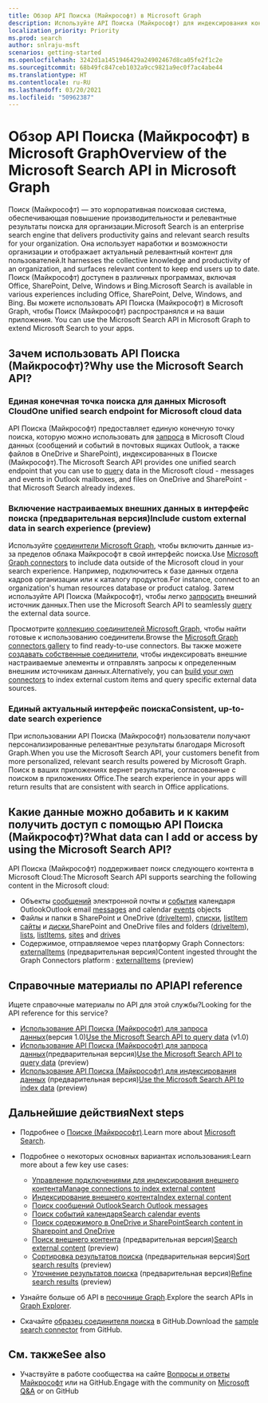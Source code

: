 ```yaml
---
title: Обзор API Поиска (Майкрософт) в Microsoft Graph
description: Используйте API Поиска (Майкрософт) для индексирования контента и добавления в приложения функций поиска в Office и индексированном контенте.
localization_priority: Priority
ms.prod: search
author: snlraju-msft
scenarios: getting-started
ms.openlocfilehash: 3242d1a1451946429a24902467d8ca05fe2f1c2e
ms.sourcegitcommit: 68b49fc847ceb1032a9cc9821a9ec0f7ac4abe44
ms.translationtype: HT
ms.contentlocale: ru-RU
ms.lasthandoff: 03/20/2021
ms.locfileid: "50962387"
---
```

# <a name="overview-of-the-microsoft-search-api-in-microsoft-graph"></a><span data-ttu-id="0d770-103">Обзор API Поиска (Майкрософт) в Microsoft Graph</span><span class="sxs-lookup"><span data-stu-id="0d770-103">Overview of the Microsoft Search API in Microsoft Graph</span></span>

<span data-ttu-id="0d770-104">Поиск (Майкрософт) — это корпоративная поисковая система, обеспечивающая повышение производительности и релевантные результаты поиска для организации.</span><span class="sxs-lookup"><span data-stu-id="0d770-104">Microsoft Search is an enterprise search engine that delivers productivity gains and relevant search results for your organization.</span></span> <span data-ttu-id="0d770-105">Она использует наработки и возможности организации и отображает актуальный релевантный контент для пользователей.</span><span class="sxs-lookup"><span data-stu-id="0d770-105">It harnesses the collective knowledge and productivity of an organization, and surfaces relevant content to keep end users up to date.</span></span> <span data-ttu-id="0d770-106">Поиск (Майкрософт) доступен в различных программах, включая Office, SharePoint, Delve, Windows и Bing.</span><span class="sxs-lookup"><span data-stu-id="0d770-106">Microsoft Search is available in various experiences including Office, SharePoint, Delve, Windows, and Bing.</span></span> <span data-ttu-id="0d770-107">Вы можете использовать API Поиска (Майкрософт) в Microsoft Graph, чтобы Поиск (Майкрософт) распространялся и на ваши приложения.  </span><span class="sxs-lookup"><span data-stu-id="0d770-107">You can use the Microsoft Search API in Microsoft Graph to extend Microsoft Search to your apps.</span></span>


<!-- markdownlint-disable MD026 -->
## <a name="why-use-the-microsoft-search-api"></a><span data-ttu-id="0d770-108">Зачем использовать API Поиска (Майкрософт)?</span><span class="sxs-lookup"><span data-stu-id="0d770-108">Why use the Microsoft Search API?</span></span>

### <a name="one-unified-search-endpoint-for-microsoft-cloud-data"></a><span data-ttu-id="0d770-109">Единая конечная точка поиска для данных Microsoft Cloud</span><span class="sxs-lookup"><span data-stu-id="0d770-109">One unified search endpoint for Microsoft cloud data</span></span>

<span data-ttu-id="0d770-110">API Поиска (Майкрософт) предоставляет единую конечную точку поиска, которую можно использовать для [запроса](/graph/api/search-query) в Microsoft Cloud данных (сообщений и событий в почтовых ящиках Outlook, а также файлов в OneDrive и SharePoint), индексированных в Поиске (Майкрософт).</span><span class="sxs-lookup"><span data-stu-id="0d770-110">The Microsoft Search API provides one unified search endpoint that you can use to [query](/graph/api/search-query) data in the Microsoft cloud - messages and events in Outlook mailboxes, and files on OneDrive and SharePoint - that Microsoft Search already indexes.</span></span>

### <a name="include-custom-external-data-in-search-experience-preview"></a><span data-ttu-id="0d770-111">Включение настраиваемых внешних данных в интерфейс поиска (предварительная версия)</span><span class="sxs-lookup"><span data-stu-id="0d770-111">Include custom external data in search experience (preview)</span></span>

<span data-ttu-id="0d770-112">Используйте [соединители Microsoft Graph](/microsoftsearch/connectors-overview), чтобы включить данные из-за пределов облака Майкрософт в свой интерфейс поиска.</span><span class="sxs-lookup"><span data-stu-id="0d770-112">Use [Microsoft Graph connectors](/microsoftsearch/connectors-overview) to include data outside of the Microsoft cloud in your search experience.</span></span> <span data-ttu-id="0d770-113">Например, подключитесь к базе данных отдела кадров организации или к каталогу продуктов.</span><span class="sxs-lookup"><span data-stu-id="0d770-113">For instance, connect to an organization's human resources database or product catalog.</span></span> <span data-ttu-id="0d770-114">Затем используйте API Поиска (Майкрософт), чтобы легко [запросить](/graph/api/search-query) внешний источник данных.</span><span class="sxs-lookup"><span data-stu-id="0d770-114">Then use the Microsoft Search API to seamlessly [query](/graph/api/search-query) the external data source.</span></span> 

<span data-ttu-id="0d770-115">Просмотрите [коллекцию соединителей Microsoft Graph](/microsoftsearch/connectors-gallery), чтобы найти готовые к использованию соединители.</span><span class="sxs-lookup"><span data-stu-id="0d770-115">Browse the [Microsoft Graph connectors gallery](/microsoftsearch/connectors-gallery) to find ready-to-use connectors.</span></span> <span data-ttu-id="0d770-116">Вы также можете [создавать собственные соединители](/graph/api/resources/indexing-api-overview?view=graph-rest-beta&preserve-view=true#common-use-cases), чтобы индексировать внешние настраиваемые элементы и отправлять запросы к определенным внешним источникам данных.</span><span class="sxs-lookup"><span data-stu-id="0d770-116">Alternatively, you can [build your own connectors](/graph/api/resources/indexing-api-overview?view=graph-rest-beta&preserve-view=true#common-use-cases) to index external custom items and query specific external data sources.</span></span>

### <a name="consistent-up-to-date-search-experience"></a><span data-ttu-id="0d770-117">Единый актуальный интерфейс поиска</span><span class="sxs-lookup"><span data-stu-id="0d770-117">Consistent, up-to-date search experience</span></span>

<span data-ttu-id="0d770-118">При использовании API Поиска (Майкрософт) пользователи получают персонализированные релевантные результаты благодаря Microsoft Graph.</span><span class="sxs-lookup"><span data-stu-id="0d770-118">When you use the Microsoft Search API, your customers benefit from more personalized, relevant search results powered by Microsoft Graph.</span></span> <span data-ttu-id="0d770-119">Поиск в ваших приложениях вернет результаты, согласованные с поиском в приложениях Office.</span><span class="sxs-lookup"><span data-stu-id="0d770-119">The search experience in your apps will return results that are consistent with search in Office applications.</span></span>

## <a name="what-data-can-i-add-or-access-by-using-the-microsoft-search-api"></a><span data-ttu-id="0d770-120">Какие данные можно добавить и к каким получить доступ с помощью API Поиска (Майкрософт)?</span><span class="sxs-lookup"><span data-stu-id="0d770-120">What data can I add or access by using the Microsoft Search API?</span></span>

<span data-ttu-id="0d770-121">API Поиска (Майкрософт) поддерживает поиск следующего контента в Microsoft Cloud:</span><span class="sxs-lookup"><span data-stu-id="0d770-121">The Microsoft Search API supports searching the following content in the Microsoft cloud:</span></span>

- <span data-ttu-id="0d770-122">Объекты [сообщений](/graph/api/resources/message) электронной почты и [события](/graph/api/resources/event) календаря Outlook</span><span class="sxs-lookup"><span data-stu-id="0d770-122">Outlook email [messages](/graph/api/resources/message) and calendar [events](/graph/api/resources/event) objects</span></span>
- <span data-ttu-id="0d770-123">Файлы и папки в SharePoint и OneDrive ([driveItem](/graph/api/resources/driveitem)), [списки](/graph/api/resources/list), [listItem](/graph/api/resources/listitem) [сайты](/graph/api/resources/site) и [диски.](/graph/api/resources/drive)</span><span class="sxs-lookup"><span data-stu-id="0d770-123">SharePoint and OneDrive files and folders ([driveItem](/graph/api/resources/driveitem)), [lists](/graph/api/resources/list), [listItems](/graph/api/resources/listitem), [sites](/graph/api/resources/site) and [drives](/graph/api/resources/drive)</span></span>
- <span data-ttu-id="0d770-124">Содержимое, отправляемое через платформу Graph Connectors: [externalItems](/graph/api/resources/externalitem?view=graph-rest-beta&preserve-view=true) (предварительная версия)</span><span class="sxs-lookup"><span data-stu-id="0d770-124">Content ingested throught the Graph Connectors platform : [externalItems](/graph/api/resources/externalitem?view=graph-rest-beta&preserve-view=true) (preview)</span></span>

## <a name="api-reference"></a><span data-ttu-id="0d770-125">Справочные материалы по API</span><span class="sxs-lookup"><span data-stu-id="0d770-125">API reference</span></span>

<span data-ttu-id="0d770-126">Ищете справочные материалы по API для этой службы?</span><span class="sxs-lookup"><span data-stu-id="0d770-126">Looking for the API reference for this service?</span></span>

- <span data-ttu-id="0d770-127">[Использование API Поиска (Майкрософт) для запроса данных](/graph/api/resources/search-api-overview?view=graph-rest-1.0)(версия 1.0)</span><span class="sxs-lookup"><span data-stu-id="0d770-127">[Use the Microsoft Search API to query data](/graph/api/resources/search-api-overview?view=graph-rest-1.0) (v1.0)</span></span>
- <span data-ttu-id="0d770-128">[Использование API Поиска (Майкрософт) для запроса данных](/graph/api/resources/search-api-overview?view=graph-rest-beta)(предварительная версия)</span><span class="sxs-lookup"><span data-stu-id="0d770-128">[Use the Microsoft Search API to query data](/graph/api/resources/search-api-overview?view=graph-rest-beta) (preview)</span></span>
- <span data-ttu-id="0d770-129">[Использование API Поиска (Майкрософт) для индексирования данных](/graph/api/resources/indexing-api-overview) (предварительная версия)</span><span class="sxs-lookup"><span data-stu-id="0d770-129">[Use the Microsoft Search API to index data](/graph/api/resources/indexing-api-overview) (preview)</span></span>

## <a name="next-steps"></a><span data-ttu-id="0d770-130">Дальнейшие действия</span><span class="sxs-lookup"><span data-stu-id="0d770-130">Next steps</span></span>

- <span data-ttu-id="0d770-131">Подробнее о [Поиске (Майкрософт)](/microsoftsearch/).</span><span class="sxs-lookup"><span data-stu-id="0d770-131">Learn more about [Microsoft Search](/microsoftsearch/).</span></span>
- <span data-ttu-id="0d770-132">Подробнее о некоторых основных вариантах использования:</span><span class="sxs-lookup"><span data-stu-id="0d770-132">Learn more about a few key use cases:</span></span>
  - [<span data-ttu-id="0d770-133">Управление подключениями для индексирования внешнего контента</span><span class="sxs-lookup"><span data-stu-id="0d770-133">Manage connections to index external content</span></span>](search-index-manage-connections.md)
  - [<span data-ttu-id="0d770-134">Индексирование внешнего контента</span><span class="sxs-lookup"><span data-stu-id="0d770-134">Index external content</span></span>](search-index-manage-items.md)
  - [<span data-ttu-id="0d770-135">Поиск сообщений Outlook</span><span class="sxs-lookup"><span data-stu-id="0d770-135">Search Outlook messages</span></span>](search-concept-messages.md)
  - [<span data-ttu-id="0d770-136">Поиск событий календаря</span><span class="sxs-lookup"><span data-stu-id="0d770-136">Search calendar events</span></span>](search-concept-events.md)
  - [<span data-ttu-id="0d770-137">Поиск содержимого в OneDrive и SharePoint</span><span class="sxs-lookup"><span data-stu-id="0d770-137">Search content in Sharepoint and OneDrive</span></span>](search-concept-files.md)
  - <span data-ttu-id="0d770-138">[Поиск внешнего контента](search-concept-custom-types.md) (предварительная версия)</span><span class="sxs-lookup"><span data-stu-id="0d770-138">[Search external content](search-concept-custom-types.md) (preview)</span></span>
  - <span data-ttu-id="0d770-139">[Сортировка результатов поиска](search-concept-sort.md) (предварительная версия)</span><span class="sxs-lookup"><span data-stu-id="0d770-139">[Sort search results](search-concept-sort.md) (preview)</span></span>
  - <span data-ttu-id="0d770-140">[Уточнение результатов поиска](search-concept-aggregation.md) (предварительная версия)</span><span class="sxs-lookup"><span data-stu-id="0d770-140">[Refine search results](search-concept-aggregation.md) (preview)</span></span>
  
- <span data-ttu-id="0d770-141">Узнайте больше об API в [песочнице Graph](https://developer.microsoft.com/graph/graph-explorer).</span><span class="sxs-lookup"><span data-stu-id="0d770-141">Explore the search APIs in  [Graph Explorer](https://developer.microsoft.com/graph/graph-explorer).</span></span>
- <span data-ttu-id="0d770-142">Скачайте [образец соединителя поиска](https://github.com/microsoftgraph/msgraph-search-connector-sample) в GitHub.</span><span class="sxs-lookup"><span data-stu-id="0d770-142">Download the [sample search connector](https://github.com/microsoftgraph/msgraph-search-connector-sample) from GitHub.</span></span>

## <a name="see-also"></a><span data-ttu-id="0d770-143">См. также</span><span class="sxs-lookup"><span data-stu-id="0d770-143">See also</span></span>

- <span data-ttu-id="0d770-144">Участвуйте в работе сообщества на сайте [Вопросы и ответы Майкрософт](https://aka.ms/askgraph) или на GitHub.</span><span class="sxs-lookup"><span data-stu-id="0d770-144">Engage with the community on [Microsoft Q&A](https://aka.ms/askgraph)  or on GitHub</span></span>
